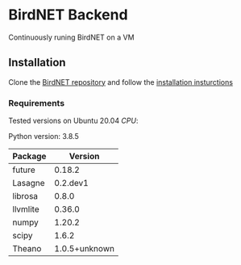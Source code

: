 # BirdNET Backend

Continuously runing BirdNET on a VM

## Installation

Clone the [BirdNET repository](https://github.com/mitwelten/BirdNET) and follow the [installation insturctions](https://github.com/mitwelten/BirdNET#installation)



### Requirements

Tested versions on Ubuntu 20.04 *CPU*:

Python version: 3.8.5



Package|Version
-|-
future|0.18.2 
Lasagne|0.2.dev1
librosa|0.8.0
llvmlite|0.36.0
numpy| 1.20.2
scipy| 1.6.2
Theano|1.0.5+unknown

